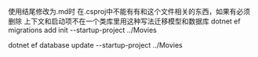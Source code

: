 ﻿
使用结尾修改为.md时 在.csproj中不能有有和这个文件相关的东西，如果有必须删除
上下文和启动项不在一个类库里用这种写法迁移模型和数据库
dotnet ef migrations add init --startup-project ../Movies

dotnet ef database update --startup-project ../Movies
